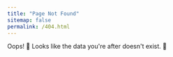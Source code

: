 ```yaml
---
title: "Page Not Found"
sitemap: false
permalink: /404.html
---
```


Oops! 🤖 Looks like the data you're after doesn't exist. 🚀 
